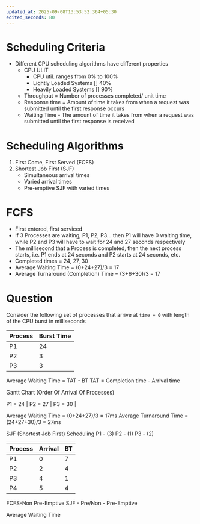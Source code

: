 ```yaml
---
updated_at: 2025-09-08T13:53:52.364+05:30
edited_seconds: 80
---
```

# Scheduling Criteria
- Different CPU scheduling algorithms have different properties
	- CPU ULIT
		- CPU util. ranges from 0% to 100%
		- Lightly Loaded Systems [] 40%
		- Heavily Loaded Systems [] 90%
	- Throughput = Number of processes completed/ unit time
	- Response time = Amount of time it takes from when a request was submitted until the first response occurs
	- Waiting Time - The amount of time it takes from when a request was submitted until the first response is received
# Scheduling Algorithms
1) First Come, First Served (FCFS)
2) Shortest Job First (SJF)
	- Simultaneous arrival times
	- Varied arrival times
	- Pre-emptive SJF with varied times



# FCFS
- First entered, first serviced
- If 3 Processes are waiting, P1, P2, P3... then P1 will have 0 waiting time, while P2 and P3 will have to wait for 24 and 27 seconds respectively
- The millisecond that a Process is completed, then the next process starts, i.e. P1 ends at 24 seconds and P2 starts at 24 seconds, etc.
- Completed times = 24, 27, 30
- Average Waiting Time = (0+24+27)/3 = 17
- Average Turnaround (Completion) Time = (3+6+30)/3 = 17

# Question 
Consider the following set of processes that arrive at `time = 0` with length of the CPU burst in milliseconds

| Process | Burst Time |
| ------- | ---------- |
| P1      | 24         |
| P2      | 3          |
| P3      | 3          |
Average Waiting Time = TAT - BT
TAT = Completion time - Arrival time

Gantt Chart (Order Of Arrival Of Processes)

P1 = 24 |   P2 = 27   | P3 = 30 |

Average Waiting Time = (0+24+27)/3 = 17ms
Average Turnaround Time = (24+27+30)/3 = 27ms


SJF (Shortest Job First) Scheduling
P1 - (3)
P2 - (1)
P3 - (2)



| Process | Arrival | BT  |
| ------- | ------- | --- |
| P1      | 0       | 7   |
| P2      | 2       | 4   |
| P3      | 4       | 1   |
| P4      | 5       | 4   |
FCFS-Non Pre-Emptive
SJF - Pre/Non - Pre-Emptive


Average Waiting Time